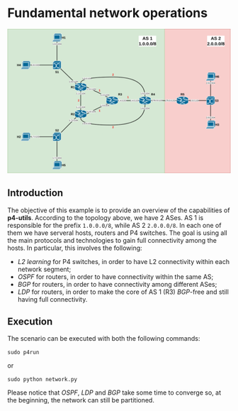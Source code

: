 # Fundamental network operations

<p align="center">
<img src="images/frr_example_topo.png" title="Network Topology">
<p/>

## Introduction

The objective of this example is to provide an overview of the capabilities of **p4-utils**. According to the topology above, we have 2 ASes. AS 1 is responsible for the prefix `1.0.0.0/8`, while AS 2 `2.0.0.0/8`. In each one of them we have serveral hosts, routers and P4 switches. The goal is using all the main protocols and technologies to gain full connectivity among the hosts. In particular, this involves the following:
- *L2 learning* for P4 switches, in order to have L2 connectivity within each network segment;
- *OSPF* for routers, in order to have connectivity within the same AS;
- *BGP* for routers, in order to have connectivity among different ASes;
- *LDP* for routers, in order to make the core of AS 1 (R3) *BGP*-free and still having full connectivity.

## Execution

The scenario can be executed with both the following commands:
```
sudo p4run
```
or
```
sudo python network.py
```

Please notice that *OSPF*, *LDP* and *BGP* take some time to converge so, at the beginning, the network can still be partitioned.